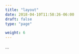 ```yaml
---
title: "layout"
date: 2018-04-10T11:58:26-06:00
draft: false
type: "page"

weight: 6
---
```


...



